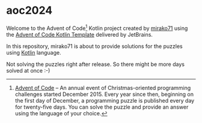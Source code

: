 # aoc2024

Welcome to the Advent of Code[^aoc] Kotlin project created by [mirako71][github] using the [Advent of Code Kotlin Template][template] delivered by JetBrains.

In this repository, mirako71 is about to provide solutions for the puzzles using [Kotlin][kotlin] language.

Not solving the puzzles right after release. So there might be more days solved at once :-)


[^aoc]:
    [Advent of Code][aoc] – An annual event of Christmas-oriented programming challenges started December 2015.
    Every year since then, beginning on the first day of December, a programming puzzle is published every day for twenty-five days.
    You can solve the puzzle and provide an answer using the language of your choice.

[aoc]: https://adventofcode.com
[docs]: https://kotlinlang.org/docs/home.html
[github]: https://github.com/mirako71
[issues]: https://github.com/kotlin-hands-on/advent-of-code-kotlin-template/issues
[kotlin]: https://kotlinlang.org
[slack]: https://surveys.jetbrains.com/s3/kotlin-slack-sign-up
[template]: https://github.com/kotlin-hands-on/advent-of-code-kotlin-template
